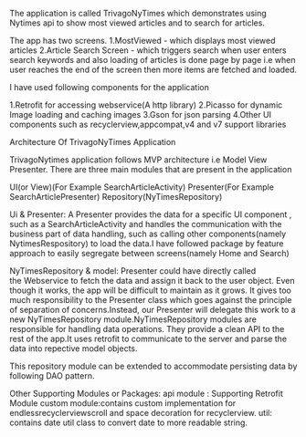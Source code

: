 The application is called TrivagoNyTimes which demonstrates using Nytimes api to show most viewed articles and
to search for articles.

The app has two screens.
1.MostViewed - which displays most viewed articles
2.Article Search Screen - which triggers search when user enters search keywords and also loading of articles
is done page by page i.e when user reaches the end of the screen then more items are fetched and loaded.


I have used following components for the application

1.Retrofit for accessing webservice(A http library)
2.Picasso for dynamic Image loading and caching images
3.Gson for json parsing
4.Other UI components such as recyclerview,appcompat,v4 and v7 support libraries


Architecture Of TrivagoNyTimes Application

TrivagoNytimes application follows MVP architecture i.e Model View Presenter.
There are three main modules that are present in the application

UI(or View)(For Example SearchArticleActivity)
Presenter(For Example SearchArticlePresenter)
Repository(NyTimesRepository)

Ui & Presenter:
A Presenter provides the data for a specific UI component , such as a SearchArticleActivity and handles the
communication with the business part of data handling, such as calling other components(namely NytimesRespository) to load the
data.I have followed package by feature approach to easily segregate between screens(namely Home and Search)

NyTimesRepository & model:
Presenter could have  directly called the Webservice to fetch the data and assign it back to the user object.
Even though it works, the  app will be difficult to maintain as it grows. It gives too much responsibility
to the Presenter class which goes against the principle of separation of concerns.Instead, our Presenter
will delegate this work to a new NyTimesRepository module.NyTimesRepository modules are responsible for handling data operations. They provide a
clean API to the rest of the app.It uses retrofit to communicate to the server and parse the data into repective model objects.

This repository module can be extended to accommodate persisting data by following DAO pattern.

Other Supporting Modules or Packages:
api module : Supporting Retrofit Module
custom module:contains custom implementation for endlessrecyclerviewscroll and space decoration for recyclerview.
util: contains date util class to convert date to more readable string.